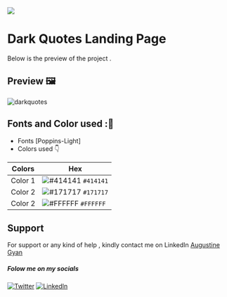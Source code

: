 <img src="https://img.shields.io/badge/Landing%20Pages-Beginner%20Friendly-blue">

# Dark Quotes Landing Page
Below is the preview of the project .


## Preview :framed_picture:


![darkquotes](https://user-images.githubusercontent.com/43218009/178188361-44a875cd-a091-452e-8473-0a0c88d7f393.PNG)

## Fonts and Color used ::art:
- Fonts [Poppins-Light]
- Colors used :point_down:



| Colors             | Hex                                                                |
| ----------------- | ------------------------------------------------------------------ |
|  Color 1| ![#414141](https://via.placeholder.com/10/414141/414141.png) `#414141` |
|  Color 2| ![#171717](https://via.placeholder.com/10/171717/171717.png) `#171717` |
|  Color 2| ![#FFFFFF](https://via.placeholder.com/10/FFFFFF/FFFFFF.png) `#FFFFFF` |



## Support

For support or any kind of help , kindly contact me on LinkedIn [Augustine Gyan](https://www.linkedin.com/in/augustinegyan/) 

##### Folow me on my socials
<a href="https://www.twitter.com/AugustineGyan7" target="_blank"><img src="https://img.shields.io/badge/Twitter-%230077B5.svg?&style=flat-square&logo=twitter&logoColor=white" alt="Twitter"></a>
<a href="https://www.linkedin.com/in/augustinegyan/" target="_blank"><img src="https://img.shields.io/badge/LinkedIn-%230077B5.svg?&style=flat-square&logo=linkedin&logoColor=white" alt="LinkedIn"></a>

